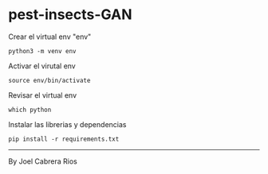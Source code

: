 # pest-insects-GAN

Crear el virtual env "env"

`python3 -m venv env`

Activar el virutal env

`source env/bin/activate`

Revisar el virtual env

`which python`

Instalar las librerias y dependencias

`pip install -r requirements.txt`

---

By Joel Cabrera Rios
